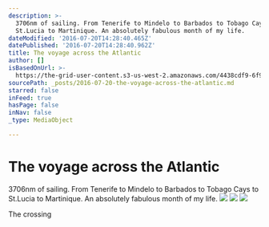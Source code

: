 ```yaml
---
description: >-
  3706nm of sailing. From Tenerife to Mindelo to Barbados to Tobago Cays to
  St.Lucia to Martinique. An absolutely fabulous month of my life.
dateModified: '2016-07-20T14:28:40.465Z'
datePublished: '2016-07-20T14:28:40.962Z'
title: The voyage across the Atlantic
author: []
isBasedOnUrl: >-
  https://the-grid-user-content.s3-us-west-2.amazonaws.com/4438cdf9-6f9a-418c-ac81-38268d363cd9.jpg
sourcePath: _posts/2016-07-20-the-voyage-across-the-atlantic.md
starred: false
inFeed: true
hasPage: false
inNav: false
_type: MediaObject

---
```

# The voyage across the Atlantic

3706nm of sailing. From Tenerife to Mindelo to Barbados to Tobago Cays to St.Lucia to Martinique. An absolutely fabulous month of my life.
![](https://s3-us-west-2.amazonaws.com/the-grid-img/p/301397faae7f27fd74f5eec8c5fe28ed899b4c8e.jpg)
![](https://the-grid-user-content.s3-us-west-2.amazonaws.com/18d2ff43-39f7-47e2-983c-87adb982b5af.jpg)
![](https://the-grid-user-content.s3-us-west-2.amazonaws.com/4438cdf9-6f9a-418c-ac81-38268d363cd9.jpg)

The crossing